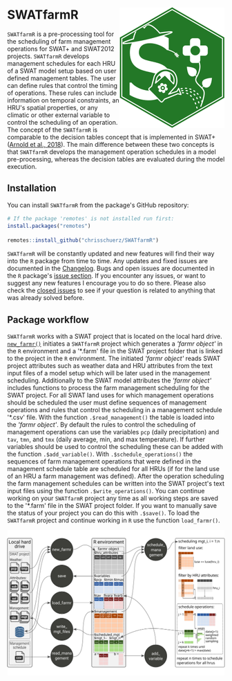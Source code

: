 # SWATfarmR <img src="man/figures/swatfarmr_hex.svg" align="right" />

`SWATfarmR` is a pre-processing tool for the scheduling of farm management operations for SWAT+ and SWAT2012 projects. `SWATfarmR` develops management schedules for each HRU of a SWAT model setup based on user defined management tables. The user can define rules that control the timing of operations. These rules can include information on temporal constraints, an HRU's spatial properties, or any climatic or other external variable to control the scheduling of an operation. The concept of the `SWATfarmR` is comparable to the decision tables concept that is implemented in SWAT+ ([Arnold et al., 2018](https://doi.org/10.3390/w10060713)). The main difference between these two concepts is that `SWATfarmR` develops the management operation schedules in a model pre-processing, whereas the decision tables are evaluated during the model execution. 

## Installation

You can install `SWATfarmR` from the package's GitHub repository: 

```r
# If the package 'remotes' is not installed run first:
install.packages("remotes")

remotes::install_github("chrisschuerz/SWATfarmR")
```

`SWATfarmR` will be constantly updated and new features will find their way into the `R` package from time to time. Any updates and fixed issues are documented in the [Changelog](https://chrisschuerz.github.io/SWATfamrR/news/index.html). Bugs and open issues are documented in the `R` package's [issue section](https://github.com/chrisschuerz/SWATfarmR/issues). If you encounter any issues, or want to suggest any new features I encourage you to do so there. Please also check the [closed issues](https://github.com/chrisschuerz/SWATfarmR/issues?q=is%3Aissue+is%3Aclosed) to see if your question is related to anything that was already solved before.


## Package workflow

`SWATfarmR` works with a SWAT project that is located on the local hard drive. [`new_farmr()`](https://chrisschuerz.github.io/SWATfarmR/reference/new_farmr.html) initiates a `SWATfarmR` project which generates a *'farmr object'* in the `R` environment and a '\*.farm' file in the SWAT project folder that is linked to the project in the `R` environment. The initiated *'farmr object'* reads SWAT project attributes such as weather data and HRU attributes from the text input files of a model setup which will be later used in the management scheduling. Additionally to the SWAT model attributes the *'farmr object'* includes functions to process the farm management scheduling for the SWAT project. For all SWAT land uses for which management operations should be scheduled the user must define sequences of management operations and rules that control the scheduling in a management schedule '\*.csv' file. With the function `.$read_management()` the table is loaded into the  *'farmr object'*. By default the rules to control the scheduling of management operations can use the variables `pcp` (daily precipitation) and `tav`, `tmn`, and `tmx` (daily average, min, and max temperature). If further variables should be used to control the scheduling these can be added with the function `.$add_variable()`.  With `.$schedule_operations()` the sequences of farm management operations that were defined in the management schedule table are scheduled for all HRUs (if for the land use of an HRU a farm management was defined). After the operation scheduling the farm management schedules can be written into the SWAT project's text input files using the function `.$write_operations()`. You can continue working on your `SWATfarmR` project any time as all working steps are saved to the '\*.farm' file in the SWAT project folder. If you want to manually save the status of your project you can do this with `.$save()`. To load the `SWATfarmR` project and continue working in `R` use the function `load_farmr()`.

![](man/figures/farmr_workflow.svg)

